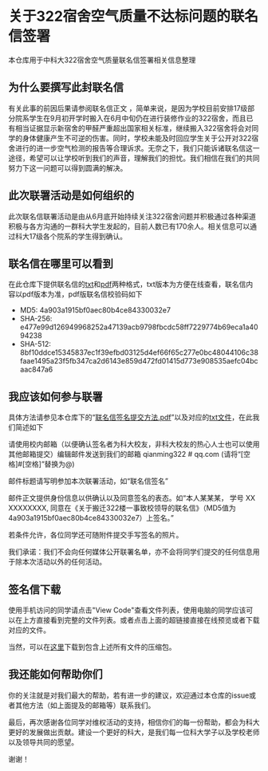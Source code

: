 # 关于322宿舍空气质量不达标问题的联名信签署
本仓库用于中科大322宿舍空气质量联名信签署相关信息整理

## 为什么要撰写此封联名信
有关此事的前因后果请参阅联名信正文 ，简单来说，是因为学校目前安排17级部分院系学生在9月初开学时搬入在6月中旬仍在进行装修作业的322宿舍，而且已有相当证据显示新宿舍的甲醛严重超出国家相关标准，继续搬入322宿舍将会对同学的身体健康产生不可逆的伤害。同时，学校未能及时回应学生关于公开对322宿舍进行的进一步空气检测的报告等合理诉求。无奈之下，我们只能诉诸联名信这一途径，希望可以让学校听到我们的声音，理解我们的担忧。我们相信在我们的共同努力下这一问题可以得到圆满的解决。

## 此次联署活动是如何组织的
此次联名信联署活动是由从6月底开始持续关注322宿舍问题并积极通过各种渠道积极与各方沟通的一群科大学生发起的，目前人数已有170余人。相关信息可以通过科大17级各个院系的学生得到确认。

## 联名信在哪里可以看到
在此仓库下提供联名信的[txt](https://github.com/USTC322DormitoryLetter/322Letter/blob/master/%E5%85%B3%E4%BA%8E%E6%90%AC%E8%BF%81322%E6%A5%BC%E4%B8%80%E4%BA%8B%E8%87%B4%E6%A0%A1%E9%A2%86%E5%AF%BC%E7%9A%84%E8%81%94%E5%90%8D%E4%BF%A1.txt)和[pdf](https://github.com/USTC322DormitoryLetter/322Letter/releases/download/First_Version_Fixed/Letter.pdf)两种格式，txt版本为方便在线查看，联名信内容以pdf版本为准，pdf版联名信校验码如下
- MD5: 4a903a1915bf0aec80b4ce84330032e7
- SHA-256: e477e99d126949968252a47139acb9798fbcdc58ff7229774b69eca1a4094238
- SHA-512: 8bf10ddce15345837ec1f39efbd03125d4ef66f65c277e0bc48044106c38faae1495a23f5fb347ca2d6143e859d472fd01415d773e908535aefc04bcaac847a6

## 我应该如何参与联署
具体方法请参见本仓库下的“[联名信签名提交方法.pdf](https://github.com/USTC322DormitoryLetter/322Letter/releases/download/First_Version_Fixed/How_to_sign_this_letter.pdf)”以及对应的[txt文件](https://github.com/USTC322DormitoryLetter/322Letter/blob/master/%E8%81%94%E5%90%8D%E4%BF%A1%E7%AD%BE%E5%90%8D%E6%8F%90%E4%BA%A4%E6%96%B9%E6%B3%95.txt)，在此我们简述如下

请使用校内邮箱（以便确认签名者为科大校友，非科大校友的热心人士也可以使用其他邮箱提交）编辑邮件发送到我们的邮箱 qianming322 # qq.com (请将“[空格]#[空格]”替换为@)

邮件标题请写明参加本次联署活动，如“联名信签名”

邮件正文提供身份信息以供确认以及同意签名的表态。如“本人某某某， 学号 XX XXXXXXXX, 同意在《关于搬迁322楼一事致校领导的联名信》（MD5值为4a903a1915bf0aec80b4ce84330032e7）上签名。”

若条件允许，各位同学还可随附件提交手写签名的照片。

我们承诺：我们不会向任何媒体公开联署名单，亦不会将同学们提交的任何信息用于除本次活动以外的任何活动。

## 签名信下载
使用手机访问的同学请点击"View Code"查看文件列表，使用电脑的同学应该可以在上方直接看到完整的文件列表。或者点击上面的超链接直接在线预览或者下载对应的文件。

当然，可以在[这里](https://github.com/USTC322DormitoryLetter/322Letter/releases/download/First_Version_Fixed/Dorm322LetterPackage.zip)下载到包含上述所有文件的压缩包。


## 我还能如何帮助你们
你的关注就是对我们最大的帮助，若有进一步的建议，欢迎通过本仓库的issue或者其他方法（如上面提及的邮箱等）联系我们。

最后，再次感谢各位同学对维权活动的支持，相信你们的每一份帮助，都会为科大更好的发展做出贡献。建设一个更好的科大，是我们每一位科大学子以及学校老师以及领导共同的愿望。

谢谢！
